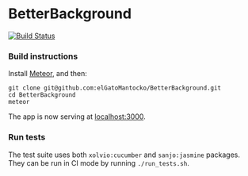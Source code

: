 # BetterBackground

[![Build Status](https://travis-ci.org/elGatoMantocko/BetterBackground.svg?branch=develop)](https://travis-ci.org/elGatoMantocko/BetterBackground)

### Build instructions

Install [Meteor](https://www.meteor.com/install), and then:

```
git clone git@github.com:elGatoMantocko/BetterBackground.git
cd BetterBackground
meteor
```

The app is now serving at [localhost:3000](http://localhost:3000).

### Run tests

The test suite uses both `xolvio:cucumber` and `sanjo:jasmine` packages. They can be run in CI mode by running `./run_tests.sh`.
